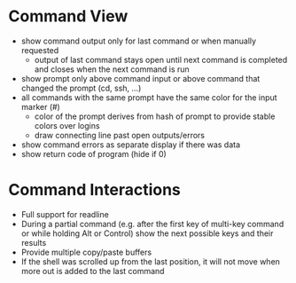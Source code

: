 # Command View
* show command output only for last command or when manually requested
  * output of last command stays open until next command is completed and closes
    when the next command is run
* show prompt only above command input or above command that changed the prompt
  (cd, ssh, ...)
* all commands with the same prompt have the same color for the input marker
  (#)
    * color of the prompt derives from hash of prompt to provide stable colors
      over logins
    * draw connecting line past open outputs/errors
* show command errors as separate display if there was data
* show return code of program (hide if 0)

# Command Interactions
* Full support for readline
* During a partial command (e.g. after the first key of multi-key command or
  while holding Alt or Control) show the next possible keys and their results
* Provide multiple copy/paste buffers
* If the shell was scrolled up from the last position, it will not move when
  more out is added to the last command
